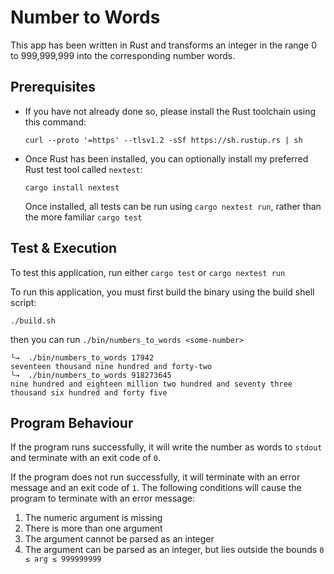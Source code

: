 # Number to Words

This app has been written in Rust and transforms an integer in the range 0 to 999,999,999 into the corresponding number words. 

## Prerequisites

* If you have not already done so, please install the Rust toolchain using this command:
   
   `curl --proto '=https' --tlsv1.2 -sSf https://sh.rustup.rs | sh`

* Once Rust has been installed, you can optionally install my preferred Rust test tool called `nextest`:

   `cargo install nextest`

   Once installed, all tests can be run using `cargo nextest run`, rather than the more familiar `cargo test`

## Test & Execution

To test this application, run either `cargo test` or `cargo nextest run`

To run this application, you must first build the binary using the build shell script:

`./build.sh`

then you can run `./bin/numbers_to_words <some-number>`

```shell
╰→  ./bin/numbers_to_words 17942  
seventeen thousand nine hundred and forty-two
╰→  ./bin/numbers_to_words 918273645
nine hundred and eighteen million two hundred and seventy three thousand six hundred and forty five
```

## Program Behaviour

If the program runs successfully, it will write the number as words to `stdout` and terminate with an exit code of `0`.

If the program does not run successfully, it will terminate with an error message and an exit code of `1`.
The following conditions will cause the program to terminate with an error message:

1. The numeric argument is missing
2. There is more than one argument
3. The argument cannot be parsed as an integer
4. The argument can be parsed as an integer, but lies outside the bounds `0 ≤ arg ≤ 999999999`
